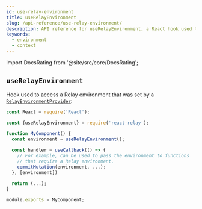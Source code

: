 ```yaml
---
id: use-relay-environment
title: useRelayEnvironment
slug: /api-reference/use-relay-environment/
description: API reference for useRelayEnvironment, a React hook used to access the Relay environment from context
keywords:
  - environment
  - context
---
```


import DocsRating from '@site/src/core/DocsRating';

## `useRelayEnvironment`

Hook used to access a Relay environment that was set by a [`RelayEnvironmentProvider`](../relay-environment-provider):

```js
const React = require('React');

const {useRelayEnvironment} = require('react-relay');

function MyComponent() {
  const environment = useRelayEnvironment();

  const handler = useCallback(() => {
    // For example, can be used to pass the environment to functions
    // that require a Relay environment.
    commitMutation(environment, ...);
  }, [environment])

  return (...);
}

module.exports = MyComponent;
```

<DocsRating />
